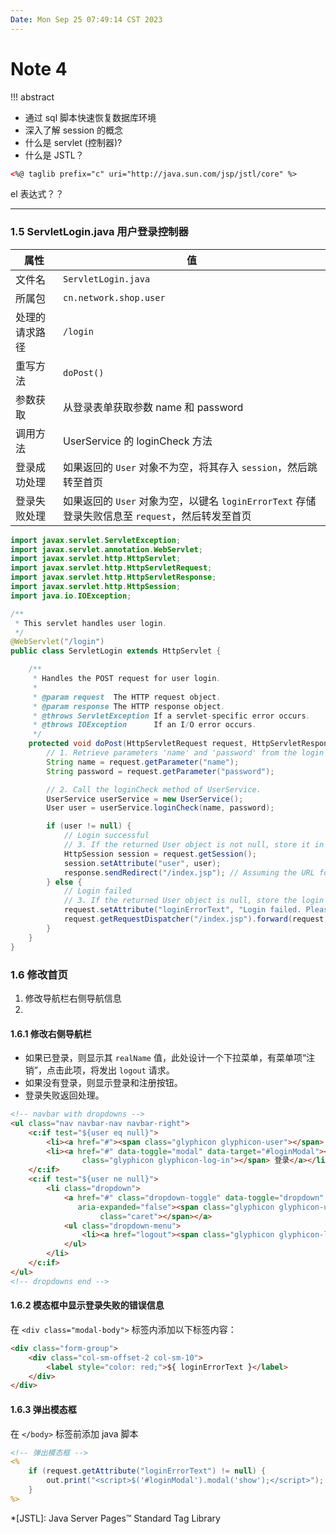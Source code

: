 ```yaml
---
Date: Mon Sep 25 07:49:14 CST 2023
---
```


# Note 4

!!! abstract

-   通过 sql 脚本快速恢复数据库环境
-   深入了解 session 的概念
-   什么是 servlet (控制器)?
-   什么是 JSTL？



```html title="index.jsp"
<%@ taglib prefix="c" uri="http://java.sun.com/jsp/jstl/core" %>
```

el 表达式？？



---

### 1.5 ServletLogin.java 用户登录控制器

| 属性           | 值                                                           |
| -------------- | ------------------------------------------------------------ |
| 文件名         | `ServletLogin.java`                                          |
| 所属包         | `cn.network.shop.user`                                       |
| 处理的请求路径 | `/login`                                                     |
| 重写方法       | `doPost()`                                                   |
| 参数获取       | 从登录表单获取参数 name 和 password                          |
| 调用方法       | UserService 的 loginCheck 方法                               |
| 登录成功处理   | 如果返回的 `User` 对象不为空，将其存入 `session`，然后跳转至首页 |
| 登录失败处理   | 如果返回的 `User` 对象为空，以键名 `loginErrorText` 存储登录失败信息至 `request`，然后转发至首页 |

``` java
import javax.servlet.ServletException;
import javax.servlet.annotation.WebServlet;
import javax.servlet.http.HttpServlet;
import javax.servlet.http.HttpServletRequest;
import javax.servlet.http.HttpServletResponse;
import javax.servlet.http.HttpSession;
import java.io.IOException;

/**
 * This servlet handles user login.
 */
@WebServlet("/login")
public class ServletLogin extends HttpServlet {

    /**
     * Handles the POST request for user login.
     *
     * @param request  The HTTP request object.
     * @param response The HTTP response object.
     * @throws ServletException If a servlet-specific error occurs.
     * @throws IOException      If an I/O error occurs.
     */
    protected void doPost(HttpServletRequest request, HttpServletResponse response) throws ServletException, IOException {
        // 1. Retrieve parameters 'name' and 'password' from the login form.
        String name = request.getParameter("name");
        String password = request.getParameter("password");

        // 2. Call the loginCheck method of UserService.
        UserService userService = new UserService();
        User user = userService.loginCheck(name, password);

        if (user != null) {
            // Login successful
            // 3. If the returned User object is not null, store it in the session and redirect to the homepage.
            HttpSession session = request.getSession();
            session.setAttribute("user", user);
            response.sendRedirect("/index.jsp"); // Assuming the URL for the homepage is 'index.jsp'.
        } else {
            // Login failed
            // 3. If the returned User object is null, store the login error message in the request and forward to the homepage.
            request.setAttribute("loginErrorText", "Login failed. Please check your username and password.");
            request.getRequestDispatcher("/index.jsp").forward(request, response);
        }
    }
}
```

### 1.6 修改首页

1.   修改导航栏右侧导航信息
2.   

#### 1.6.1 修改右侧导航栏

-   如果已登录，则显示其 `realName` 值，此处设计一个下拉菜单，有菜单项“注销”，点击此项，将发出 `logout` 请求。
-   如果没有登录，则显示登录和注册按钮。
-   登录失败返回处理。

 ``` html title="index.jsp: navbar with dropdowns"
 <!-- navbar with dropdowns -->
 <ul class="nav navbar-nav navbar-right">
     <c:if test="${user eq null}">
         <li><a href="#"><span class="glyphicon glyphicon-user"></span> 注册</a></li>
         <li><a href="#" data-toggle="modal" data-target="#loginModal"><span
                 class="glyphicon glyphicon-log-in"></span> 登录</a></li>
     </c:if>
     <c:if test="${user ne null}">
         <li class="dropdown">
             <a href="#" class="dropdown-toggle" data-toggle="dropdown" role="button" aria-haspopup="true"
                aria-expanded="false"><span class="glyphicon glyphicon-user"></span> ${ user.realName } <span
                     class="caret"></span></a>
             <ul class="dropdown-menu">
                 <li><a href="logout"><span class="glyphicon glyphicon-log-out"></span> 注销</a></li>
             </ul>
         </li>
     </c:if>
 </ul>
 <!-- dropdowns end --> 
 ```

#### 1.6.2 模态框中显示登录失败的错误信息

在 `<div class="modal-body">` 标签内添加以下标签内容：

``` html
<div class="form-group">
    <div class="col-sm-offset-2 col-sm-10">
        <label style="color: red;">${ loginErrorText }</label>
    </div>
</div>
```

#### 1.6.3 弹出模态框

在 `</body>` 标签前添加 java 脚本

``` jsp
<!-- 弹出模态框 -->
<%
    if (request.getAttribute("loginErrorText") != null) {
        out.print("<script>$('#loginModal').modal('show');</script>");
    }
%>
```

*[JSTL]: Java Server Pages™ Standard Tag Library

